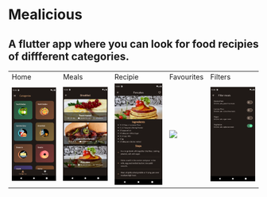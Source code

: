 # Mealicious
## A flutter app where you can look for food recipies of diffferent categories.

<table>
  <tr>
    <td>Home</td>
    <td>Meals</td>
    <td>Recipie</td>
    <td>Favourites</td>
    <td>Filters</td>
  </tr>
  <tr>
    <td><img src="screenshots/1.png" width=270></td>
    <td><img src="screenshots/2.png" width=270></td>
    <td><img src="screenshots/3.png" width=270></td>
    <td><img src="screenshots/4.png" width=270></td>
    <td><img src="screenshots/5.png" width=270></td>
  </tr>
 </table>
